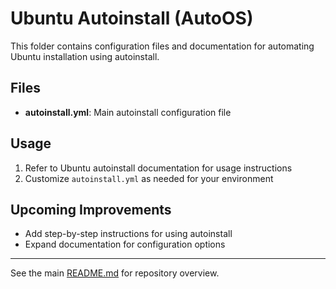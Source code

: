# Ubuntu Autoinstall (AutoOS)

This folder contains configuration files and documentation for automating Ubuntu installation using autoinstall.

## Files
- **autoinstall.yml**: Main autoinstall configuration file

## Usage
1. Refer to Ubuntu autoinstall documentation for usage instructions
2. Customize `autoinstall.yml` as needed for your environment

## Upcoming Improvements
- Add step-by-step instructions for using autoinstall
- Expand documentation for configuration options

---
See the main [README.md](../README.md) for repository overview.

